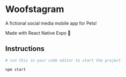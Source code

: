 # Woofstagram

A fictional social media mobile app for Pets!

Made with React Native Expo :iphone:

## Instructions

```bash
# run this in your code editor to start the project

npm start

```
